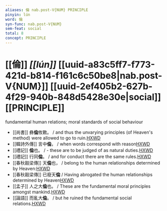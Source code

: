 ```yaml
---
aliases: 倫 nab.post-V{NUM} PRINCIPLE
pinyin: lún
word: 倫
syn-func: nab.post-V{NUM}
sem-feat: social
total: 8
concept: PRINCIPLE 
---
```

# [[倫]] *[[lún]]*  [[uuid-a83c5ff7-f773-421d-b814-f161c6c50be8|nab.post-V{NUM}]] [[uuid-2ef405b2-627b-4f29-940b-848d5428e30e|social]] [[PRINCIPLE]]
fundamental human relations; moral standards of social behaviour
 - [[尚書]] 彝**倫**攸斁。 / and thus the unvarying principles (of Heaven's method) were allowed to go to ruin.[HXWD](https://hxwd.org/textview.html?location=KR1b0001_tls_032-2a.16)
 - [[韓詩外傳]] 言中**倫**， / when words correspond with reason[HXWD](https://hxwd.org/textview.html?location=KR1c0066_tls_005-10a.15)
 - [[禮記]] **倫**也。 / - these are to be judged of as natural duties.[HXWD](https://hxwd.org/textview.html?location=KR1d0052_tls_010-6a.1)
 - [[禮記]] 行同**倫**。 / and for conduct there are the same rules.[HXWD](https://hxwd.org/textview.html?location=KR1d0052_tls_032-28a.15)
 - [[春秋穀梁傳]] 天**倫**也， / belong to the human relationships determined by Heaven:[HXWD](https://hxwd.org/textview.html?location=KR1e0008_tls_001-2a.41)
 - [[春秋穀梁傳]] 已廢天**倫** / Having abrogated the human relationships determined by Heaven[HXWD](https://hxwd.org/textview.html?location=KR1e0008_tls_001-2a.44)
 - [[孟子]] 人之大**倫**也。 / These are the fundamental moral principles amongst mankind.[HXWD](https://hxwd.org/textview.html?location=KR1h0001_tls_004-10a.5)
 - [[論語]] 而亂大**倫**。 / but he ruined the fundamental social relations.[HXWD](https://hxwd.org/textview.html?location=KR1h0004_tls_018-28a.9)